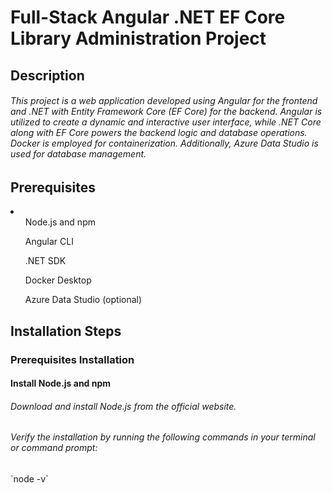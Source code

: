 <h1>Full-Stack Angular .NET EF Core Library Administration Project</h1>

<h2>Description</h2>
<h6>
  This project is a web application developed using Angular for the frontend and 
  .NET with Entity Framework Core (EF Core) for the backend. 
  Angular is utilized to create a dynamic and interactive user interface, 
  while .NET Core along with EF Core powers the backend logic and database operations. 
  Docker is employed for containerization. Additionally, 
  Azure Data Studio is used for database management.
</h6>
<h2>Prerequisites</h2>
<li>
  <ul>Node.js and npm</ul>
  <ul>Angular CLI</ul>
  <ul>.NET SDK</ul>
  <ul>Docker Desktop</ul>
  <ul>Azure Data Studio (optional)</ul>
</li>
<h2>Installation Steps</h2>
<h3>Prerequisites Installation</h3>
<h4>Install Node.js and npm</h4>
<h6>Download and install Node.js from the official website.</h6>
<h6>Verify the installation by running the following commands in your terminal or command prompt:</h6>
`node -v`

